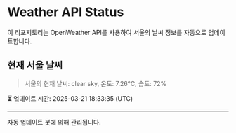 
# Weather API Status

이 리포지토리는 OpenWeather API를 사용하여 서울의 날씨 정보를 자동으로 업데이트합니다.

## 현재 서울 날씨
> 서울의 현재 날씨: clear sky, 온도: 7.26°C, 습도: 72%

⏳ 업데이트 시간: 2025-03-21 18:33:35 (UTC)

---
자동 업데이트 봇에 의해 관리됩니다.
